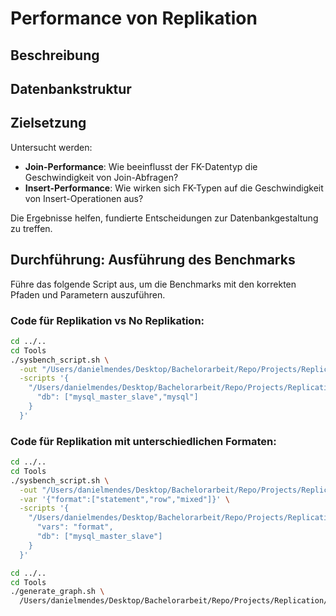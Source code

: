 # Performance von Replikation
## Beschreibung

## Datenbankstruktur

## Zielsetzung
Untersucht werden:
- **Join-Performance**: Wie beeinflusst der FK-Datentyp die Geschwindigkeit von Join-Abfragen?
- **Insert-Performance**: Wie wirken sich FK-Typen auf die Geschwindigkeit von Insert-Operationen aus?

Die Ergebnisse helfen, fundierte Entscheidungen zur Datenbankgestaltung zu treffen.

## Durchführung: Ausführung des Benchmarks

Führe das folgende Script aus, um die Benchmarks mit den korrekten Pfaden und Parametern auszuführen.

### Code für Replikation vs No Replikation:
```bash
cd ../..
cd Tools
./sysbench_script.sh \
  -out "/Users/danielmendes/Desktop/Bachelorarbeit/Repo/Projects/Replication/Output" \
  -scripts '{
    "/Users/danielmendes/Desktop/Bachelorarbeit/Repo/Projects/Replication/Scripts/int_queries": {
      "db": ["mysql_master_slave","mysql"]
    }
  }'
```

### Code für Replikation mit unterschiedlichen Formaten:
```bash
cd ../..
cd Tools
./sysbench_script.sh \
  -out "/Users/danielmendes/Desktop/Bachelorarbeit/Repo/Projects/Replication/Output" \
  -var '{"format":["statement","row","mixed"]}' \
  -scripts '{
    "/Users/danielmendes/Desktop/Bachelorarbeit/Repo/Projects/Replication/Scripts/int_queries": {
      "vars": "format",
      "db": ["mysql_master_slave"]
    }
  }'
```

```bash
cd ../..
cd Tools
./generate_graph.sh \
  /Users/danielmendes/Desktop/Bachelorarbeit/Repo/Projects/Replication/Output
```